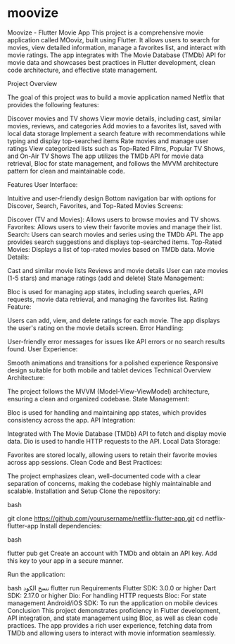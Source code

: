 # moovize

Moovize - Flutter Movie App This project is a comprehensive movie application called MOoviz, built using Flutter. It allows users to search for movies, view detailed information, manage a favorites list, and interact with movie ratings. The app integrates with The Movie Database (TMDb) API for movie data and showcases best practices in Flutter development, clean code architecture, and effective state management.

Project Overview

The goal of this project was to build a movie application named Netflix that provides the following features:

Discover movies and TV shows View movie details, including cast, similar movies, reviews, and categories Add movies to a favorites list, saved with local data storage Implement a search feature with recommendations while typing and display top-searched items Rate movies and manage user ratings View categorized lists such as Top-Rated Films, Popular TV Shows, and On-Air TV Shows The app utilizes the TMDb API for movie data retrieval, Bloc for state management, and follows the MVVM architecture pattern for clean and maintainable code.

Features User Interface:

Intuitive and user-friendly design Bottom navigation bar with options for Discover, Search, Favorites, and Top-Rated Movies Screens:

Discover (TV and Movies): Allows users to browse movies and TV shows. Favorites: Allows users to view their favorite movies and manage their list. Search: Users can search movies and series using the TMDb API. The app provides search suggestions and displays top-searched items. Top-Rated Movies: Displays a list of top-rated movies based on TMDb data. Movie Details:

Cast and similar movie lists Reviews and movie details User can rate movies (1-5 stars) and manage ratings (add and delete) State Management:

Bloc is used for managing app states, including search queries, API requests, movie data retrieval, and managing the favorites list. Rating Feature:

Users can add, view, and delete ratings for each movie. The app displays the user's rating on the movie details screen. Error Handling:

User-friendly error messages for issues like API errors or no search results found. User Experience:

Smooth animations and transitions for a polished experience Responsive design suitable for both mobile and tablet devices Technical Overview Architecture:

The project follows the MVVM (Model-View-ViewModel) architecture, ensuring a clean and organized codebase. State Management:

Bloc is used for handling and maintaining app states, which provides consistency across the app. API Integration:

Integrated with The Movie Database (TMDb) API to fetch and display movie data. Dio is used to handle HTTP requests to the API. Local Data Storage:

Favorites are stored locally, allowing users to retain their favorite movies across app sessions. 
Clean Code and Best Practices:

The project emphasizes clean, well-documented code with a clear separation of concerns, making the codebase highly maintainable and scalable. Installation and Setup Clone the repository:

bash

git clone https://github.com/yourusername/netflix-flutter-app.git cd netflix-flutter-app Install dependencies:

bash

flutter pub get Create an account with TMDb and obtain an API key. Add this key to your app in a secure manner.

Run the application:

bash نسخ الكود flutter run Requirements Flutter SDK: 3.0.0 or higher Dart SDK: 2.17.0 or higher Dio: For handling HTTP requests Bloc: For state management Android/iOS SDK: To run the application on mobile devices Conclusion This project demonstrates proficiency in Flutter development, API integration, and state management using Bloc, as well as clean code practices. The app provides a rich user experience, fetching data from TMDb and allowing users to interact with movie information seamlessly.
